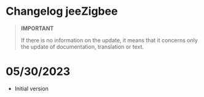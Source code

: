 # Changelog jeeZigbee

>**IMPORTANT**
>
>If there is no information on the update, it means that it concerns only the update of documentation, translation or text.

# 05/30/2023

- Initial version
